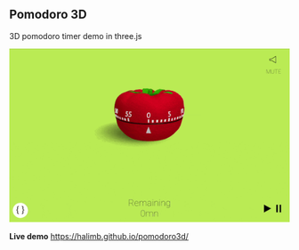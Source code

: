 ## Pomodoro 3D

3D pomodoro timer demo in three.js

![screenshot](./pomodoro.gif)

**Live demo** https://halimb.github.io/pomodoro3d/
